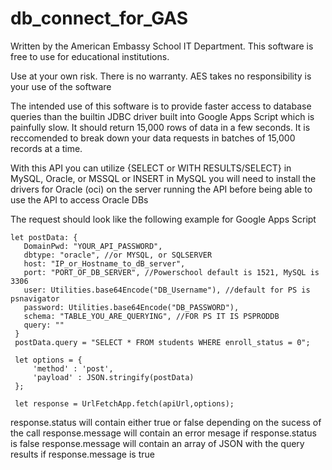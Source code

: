 # db_connect_for_GAS
Written by the American Embassy School IT Department.
This software is free to use for educational institutions.

Use at your own risk.  There is no warranty.  AES takes no responsibility is your use of the software

The intended use of this software is to provide faster access to database queries than the builtin JDBC
driver built into Google Apps Script which is painfully slow.  It should return 15,000 rows of data in a few seconds.
It is reccomended to break down your data requests in batches of 15,000 records at a time.

With this API you can utilize {SELECT or WITH RESULTS/SELECT} in MySQL, Oracle, or MSSQL or INSERT in MySQL
you will need to install the drivers for Oracle (oci) on the server running the API before being able to use the API to access Oracle DBs

The request should look like the following example for Google Apps Script


   ```
let postData: {
      DomainPwd: "YOUR_API_PASSWORD",
      dbtype: "oracle", //or MYSQL, or SQLSERVER
      host: "IP_or_Hostname_to_dB_server",
      port: "PORT_OF_DB_SERVER", //Powerschool default is 1521, MySQL is 3306
      user: Utilities.base64Encode("DB_Username"), //default for PS is psnavigator
      password: Utilities.base64Encode("DB_PASSWORD"),
      schema: "TABLE_YOU_ARE_QUERYING", //FOR PS IT IS PSPRODDB
      query: ""
    }
    postData.query = "SELECT * FROM students WHERE enroll_status = 0";

    let options = {
        'method' : 'post',
        'payload' : JSON.stringify(postData)
    };

    let response = UrlFetchApp.fetch(apiUrl,options);
```

response.status will contain either true or false depending on the sucess of the call
response.message will contain an error mesage if response.status is false
response.message will contain an array of JSON with the query results if response.message is true
